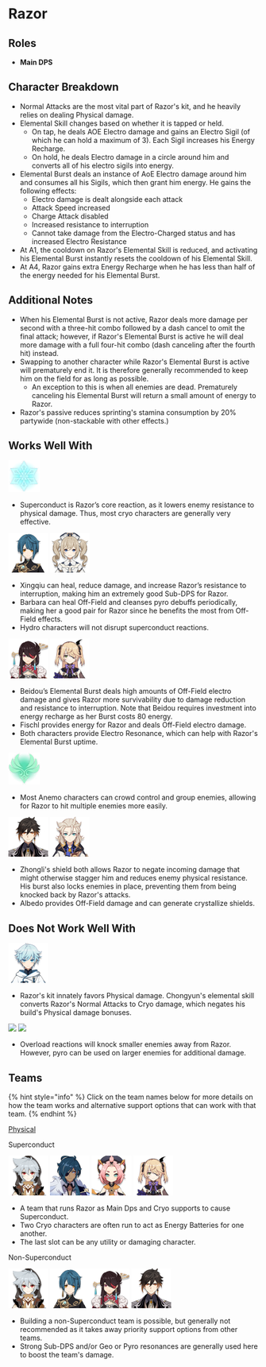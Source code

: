 # Razor

## Roles

* **Main DPS**

## Character Breakdown

* Normal Attacks are the most vital part of Razor's kit, and he heavily relies on dealing Physical damage.
* Elemental Skill changes based on whether it is tapped or held. 
  * On tap, he deals AOE Electro damage and gains an Electro Sigil \(of which he can hold a maximum of 3\). Each Sigil increases his Energy Recharge. 
  * On hold, he deals Electro damage in a circle around him and converts all of his electro sigils into energy.
* Elemental Burst deals an instance of AoE Electro damage around him and consumes all his Sigils, which then grant him energy. He gains the following effects:
  * Electro damage is dealt alongside each attack
  * Attack Speed increased
  * Charge Attack disabled
  * Increased resistance to interruption
  * Cannot take damage from the Electro-Charged status and has increased Electro Resistance
* At A1, the cooldown on Razor's Elemental Skill is reduced, and activating his Elemental Burst instantly resets the cooldown of his Elemental Skill. 
* At A4, Razor gains extra Energy Recharge when he has less than half of the energy needed for his Elemental Burst.

## Additional Notes

* When his Elemental Burst is not active, Razor deals more damage per second with a three-hit combo followed by a dash cancel to omit the final attack; however, if Razor's Elemental Burst is active he will deal more damage with a full four-hit combo \(dash canceling after the fourth hit\) instead.
* Swapping to another character while Razor's Elemental Burst is active will prematurely end it. It is therefore generally recommended to keep him on the field for as long as possible.
  * An exception to this is when all enemies are dead. Prematurely canceling his Elemental Burst will return a small amount of energy to Razor. 
* Razor's passive reduces sprinting's stamina consumption by 20% partywide \(non-stackable with other effects.\)

## Works Well With

![](../../.gitbook/assets/element_cryo.webp) 

* Superconduct is Razor’s core reaction, as it lowers enemy resistance to physical damage. Thus, most cryo characters are generally very effective.

![](../../.gitbook/assets/ui_avataricon_xingqiu.png) ![](../../.gitbook/assets/ui_avataricon_barbara.png) 

* Xingqiu can heal, reduce damage, and increase Razor’s resistance to interruption, making him an extremely good Sub-DPS for Razor.
* Barbara can heal Off-Field and cleanses pyro debuffs periodically, making her a good pair for Razor since he benefits the most from Off-Field effects.
* Hydro characters will not disrupt superconduct reactions.

![](../../.gitbook/assets/ui_avataricon_beidou.png) ![](../../.gitbook/assets/ui_avataricon_fischl.png) 

* Beidou’s Elemental Burst deals high amounts of Off-Field electro damage and gives Razor more survivability due to damage reduction and resistance to interruption. Note that Beidou requires investment into energy recharge as her Burst costs 80 energy.
* Fischl provides energy for Razor and deals Off-Field electro damage. 
* Both characters provide Electro Resonance, which can help with Razor's Elemental Burst uptime.

![](../../.gitbook/assets/image%20%281%29.png) 

* Most Anemo characters can crowd control and group enemies, allowing for Razor to hit multiple enemies more easily. 

![](../../.gitbook/assets/ui_avataricon_zhongli.png) ![](../../.gitbook/assets/ui_avataricon_albedo.png) 

* Zhongli's shield both allows Razor to negate incoming damage that might otherwise stagger him and reduces enemy physical resistance. His burst also locks enemies in place, preventing them from being knocked back by Razor's attacks.
* Albedo provides Off-Field damage and can generate crystallize shields.

## **Does Not Work Well With**

![](../../.gitbook/assets/ui_avataricon_chongyun.png) 

* Razor's kit innately favors Physical damage. Chongyun's elemental skill converts Razor's Normal Attacks to Cryo damage, which negates his build's Physical damage bonuses.

 ![](https://firebasestorage.googleapis.com/v0/b/gitbook-28427.appspot.com/o/assets%2F-MgIuSiDFSNyVZCB3uMq%2F-MgIuUXknAZ_f4rq6m4c%2F-MgIxnn83PO_KJLh2P8e%2FUI_AvatarIcon_Xiangling.png?alt=media&token=4b5d565c-370f-41b5-a07e-65c832474acb) ![](https://firebasestorage.googleapis.com/v0/b/gitbook-28427.appspot.com/o/assets%2F-MgIuSiDFSNyVZCB3uMq%2F-MgIuUXknAZ_f4rq6m4c%2F-MgIxnn94J69ajjrp2QN%2FUI_AvatarIcon_Bennett.png?alt=media&token=cccf8858-0bde-4ede-8990-8c9b976d4b74)

* Overload reactions will knock smaller enemies away from Razor. However, pyro can be used on larger enemies for additional damage.

## **Teams**

{% hint style="info" %}
Click on the team names below for more details on how the team works and alternative support options that can work with that team.
{% endhint %}

[Physical](../../teams/physical.md)

Superconduct

  ![](../../.gitbook/assets/ui_avataricon_razor.png) ![](../../.gitbook/assets/ui_avataricon_kaeya.png) ![](../../.gitbook/assets/ui_avataricon_diona.png) ![](../../.gitbook/assets/ui_avataricon_fischl.png)   


* A team that runs Razor as Main Dps and Cryo supports to cause Superconduct.
* Two Cryo characters are often run to act as Energy Batteries for one another.
* The last slot can be any utility or damaging character.

Non-Superconduct  

![](../../.gitbook/assets/ui_avataricon_razor.png) ![](../../.gitbook/assets/ui_avataricon_xingqiu.png)![](../../.gitbook/assets/ui_avataricon_beidou.png) ![](../../.gitbook/assets/ui_avataricon_zhongli.png) 

* Building a non-Superconduct team is possible, but generally not recommended as it takes away priority support options from other teams.
* Strong Sub-DPS and/or Geo or Pyro resonances are generally used here to boost the team's damage.



